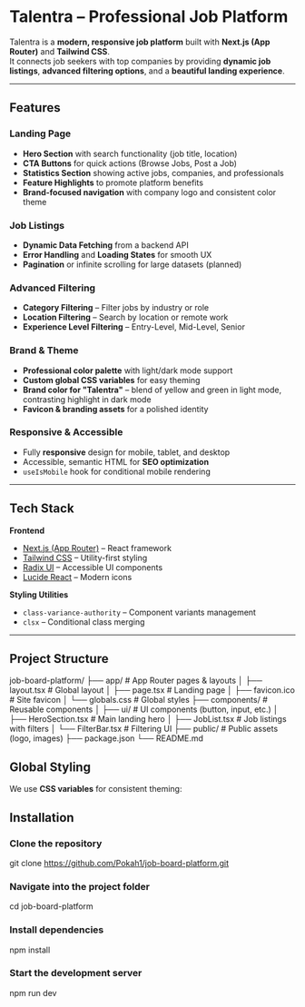 #  Talentra – Professional Job Platform

Talentra is a **modern, responsive job platform** built with **Next.js (App Router)** and **Tailwind CSS**.  
It connects job seekers with top companies by providing **dynamic job listings**, **advanced filtering options**, and a **beautiful landing experience**.

---

##  Features

### **Landing Page**
- **Hero Section** with search functionality (job title, location)
- **CTA Buttons** for quick actions (Browse Jobs, Post a Job)
- **Statistics Section** showing active jobs, companies, and professionals
- **Feature Highlights** to promote platform benefits
- **Brand-focused navigation** with company logo and consistent color theme

### **Job Listings**
- **Dynamic Data Fetching** from a backend API
- **Error Handling** and **Loading States** for smooth UX
- **Pagination** or infinite scrolling for large datasets (planned)

### **Advanced Filtering**
- **Category Filtering** – Filter jobs by industry or role
- **Location Filtering** – Search by location or remote work
- **Experience Level Filtering** – Entry-Level, Mid-Level, Senior

### **Brand & Theme**
- **Professional color palette** with light/dark mode support
- **Custom global CSS variables** for easy theming
- **Brand color for "Talentra"** – blend of yellow and green in light mode, contrasting highlight in dark mode
- **Favicon & branding assets** for a polished identity

### **Responsive & Accessible**
- Fully **responsive** design for mobile, tablet, and desktop
- Accessible, semantic HTML for **SEO optimization**
- `useIsMobile` hook for conditional mobile rendering

---

##  Tech Stack

**Frontend**
- [Next.js (App Router)](https://nextjs.org/) – React framework
- [Tailwind CSS](https://tailwindcss.com/) – Utility-first styling
- [Radix UI](https://www.radix-ui.com/) – Accessible UI components
- [Lucide React](https://lucide.dev/) – Modern icons

**Styling Utilities**
- `class-variance-authority` – Component variants management
- `clsx` – Conditional class merging

---

## Project Structure

job-board-platform/
├── app/ # App Router pages & layouts
│ ├── layout.tsx # Global layout
│ ├── page.tsx # Landing page
│ ├── favicon.ico # Site favicon
│ └── globals.css # Global styles
├── components/ # Reusable components
│ ├── ui/ # UI components (button, input, etc.)
│ ├── HeroSection.tsx # Main landing hero
│ ├── JobList.tsx # Job listings with filters
│ └── FilterBar.tsx # Filtering UI
├── public/ # Public assets (logo, images)
├── package.json
└── README.md

##  Global Styling

We use **CSS variables** for consistent theming:

##  Installation

### Clone the repository
git clone https://github.com/Pokah1/job-board-platform.git

### Navigate into the project folder
cd job-board-platform

### Install dependencies
npm install

### Start the development server
npm run dev

